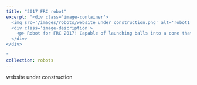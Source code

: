 ```yaml
---
title: "2017 FRC robot"
excerpt: "<div class='image-container'>
  <img src='/images/robots/website_under_construction.png' alt='robot1' class='resizable-image'>
  <div class='image-description'>
    <p> Robot for FRC 2017! Capable of launching balls into a cone that is ~2m above the ground. We used mecanum wheels and I added a gyroscope so that operators can control it in a headless mode. </p>
  </div>
</div>

"
collection: robots
---
```

website under construction